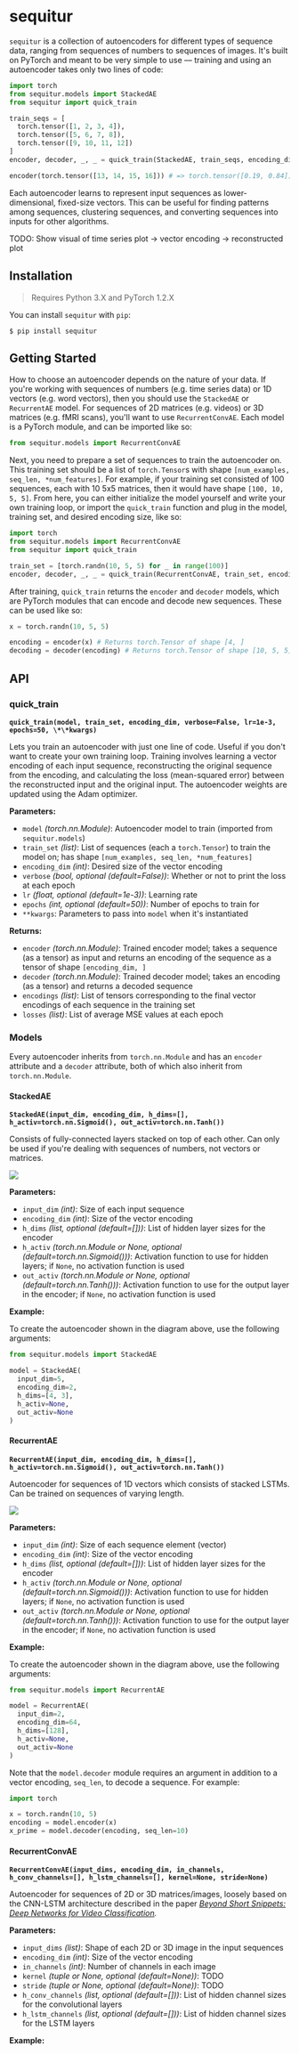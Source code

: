 # sequitur

`sequitur` is a collection of autoencoders for different types of sequence data, ranging from sequences of numbers to sequences of images. It's built on PyTorch and meant to be very simple to use –– training and using an autoencoder takes only two lines of code:

```python
import torch
from sequitur.models import StackedAE
from sequitur import quick_train

train_seqs = [
  torch.tensor([1, 2, 3, 4]),
  torch.tensor([5, 6, 7, 8]),
  torch.tensor([9, 10, 11, 12])
]
encoder, decoder, _, _ = quick_train(StackedAE, train_seqs, encoding_dim=2)

encoder(torch.tensor([13, 14, 15, 16])) # => torch.tensor([0.19, 0.84])
```

Each autoencoder learns to represent input sequences as lower-dimensional, fixed-size vectors. This can be useful for finding patterns among sequences, clustering sequences, and converting sequences into inputs for other algorithms.

TODO: Show visual of time series plot -> vector encoding -> reconstructed plot

## Installation

> Requires Python 3.X and PyTorch 1.2.X

You can install `sequitur` with `pip`:

`$ pip install sequitur`

## Getting Started

How to choose an autoencoder depends on the nature of your data. If you're working with sequences of numbers (e.g. time series data) or 1D vectors (e.g. word vectors), then you should use the `StackedAE` or `RecurrentAE` model. For sequences of 2D matrices (e.g. videos) or 3D matrices (e.g. fMRI scans), you'll want to use `RecurrentConvAE`. Each model is a PyTorch module, and can be imported like so:

```python
from sequitur.models import RecurrentConvAE
```

Next, you need to prepare a set of sequences to train the autoencoder on. This training set should be a list of `torch.Tensor`s with shape `[num_examples, seq_len, *num_features]`. For example, if your training set consisted of 100 sequences, each with 10 5x5 matrices, then it would have shape `[100, 10, 5, 5]`. From here, you can either initialize the model yourself and write your own training loop, or import the `quick_train` function and plug in the model, training set, and desired encoding size, like so:

```python
import torch
from sequitur.models import RecurrentConvAE
from sequitur import quick_train

train_set = [torch.randn(10, 5, 5) for _ in range(100)]
encoder, decoder, _, _ = quick_train(RecurrentConvAE, train_set, encoding_dim=4)
```

After training, `quick_train` returns the `encoder` and `decoder` models, which are PyTorch modules that can encode and decode new sequences. These can be used like so:

```python
x = torch.randn(10, 5, 5)

encoding = encoder(x) # Returns torch.Tensor of shape [4, ]
decoding = decoder(encoding) # Returns torch.Tensor of shape [10, 5, 5]
```

## API

### quick_train

**`quick_train(model, train_set, encoding_dim, verbose=False, lr=1e-3, epochs=50, \*\*kwargs)`**

Lets you train an autoencoder with just one line of code. Useful if you don't want to create your own training loop. Training involves learning a vector encoding of each input sequence, reconstructing the original sequence from the encoding, and calculating the loss (mean-squared error) between the reconstructed input and the original input. The autoencoder weights are updated using the Adam optimizer.

**Parameters:**

- `model` _(torch.nn.Module)_: Autoencoder model to train (imported from `sequitur.models`)
- `train_set` _(list)_: List of sequences (each a `torch.Tensor`) to train the model on; has shape `[num_examples, seq_len, *num_features]`
- `encoding_dim` _(int)_: Desired size of the vector encoding
- `verbose` _(bool, optional (default=False))_: Whether or not to print the loss at each epoch
- `lr` _(float, optional (default=1e-3))_: Learning rate
- `epochs` _(int, optional (default=50))_: Number of epochs to train for
- `**kwargs`: Parameters to pass into `model` when it's instantiated

**Returns:**

- `encoder` _(torch.nn.Module)_: Trained encoder model; takes a sequence (as a tensor) as input and returns an encoding of the sequence as a tensor of shape `[encoding_dim, ]`
- `decoder` _(torch.nn.Module)_: Trained decoder model; takes an encoding (as a tensor) and returns a decoded sequence
- `encodings` _(list)_: List of tensors corresponding to the final vector encodings of each sequence in the training set
- `losses` _(list)_: List of average MSE values at each epoch

### Models

Every autoencoder inherits from `torch.nn.Module` and has an `encoder` attribute and a `decoder` attribute, both of which also inherit from `torch.nn.Module`.

#### StackedAE

**`StackedAE(input_dim, encoding_dim, h_dims=[], h_activ=torch.nn.Sigmoid(), out_activ=torch.nn.Tanh())`**

Consists of fully-connected layers stacked on top of each other. Can only be used if you're dealing with sequences of numbers, not vectors or matrices.

<img src="./stacked_ae.png" />

**Parameters:**

- `input_dim` _(int)_: Size of each input sequence
- `encoding_dim` _(int)_: Size of the vector encoding
- `h_dims` _(list, optional (default=[]))_: List of hidden layer sizes for the encoder
- `h_activ` _(torch.nn.Module or None, optional (default=torch.nn.Sigmoid()))_: Activation function to use for hidden layers; if `None`, no activation function is used
- `out_activ` _(torch.nn.Module or None, optional (default=torch.nn.Tanh()))_: Activation function to use for the output layer in the encoder; if `None`, no activation function is used

**Example:**

To create the autoencoder shown in the diagram above, use the following arguments:

```python
from sequitur.models import StackedAE

model = StackedAE(
  input_dim=5,
  encoding_dim=2,
  h_dims=[4, 3],
  h_activ=None,
  out_activ=None
)
```

#### RecurrentAE

**`RecurrentAE(input_dim, encoding_dim, h_dims=[], h_activ=torch.nn.Sigmoid(), out_activ=torch.nn.Tanh())`**

Autoencoder for sequences of 1D vectors which consists of stacked LSTMs. Can be trained on sequences of varying length.

<img src="./recurrent_ae.png" />

**Parameters:**

- `input_dim` _(int)_: Size of each sequence element (vector)
- `encoding_dim` _(int)_: Size of the vector encoding
- `h_dims` _(list, optional (default=[]))_: List of hidden layer sizes for the encoder
- `h_activ` _(torch.nn.Module or None, optional (default=torch.nn.Sigmoid()))_: Activation function to use for hidden layers; if `None`, no activation function is used
- `out_activ` _(torch.nn.Module or None, optional (default=torch.nn.Tanh()))_: Activation function to use for the output layer in the encoder; if `None`, no activation function is used

**Example:**

To create the autoencoder shown in the diagram above, use the following arguments:

```python
from sequitur.models import RecurrentAE

model = RecurrentAE(
  input_dim=2,
  encoding_dim=64,
  h_dims=[128],
  h_activ=None,
  out_activ=None
)
```

Note that the `model.decoder` module requires an argument in addition to a vector encoding, `seq_len`, to decode a sequence. For example:

```python
import torch

x = torch.randn(10, 5)
encoding = model.encoder(x)
x_prime = model.decoder(encoding, seq_len=10)
```

#### RecurrentConvAE

**`RecurrentConvAE(input_dims, encoding_dim, in_channels, h_conv_channels=[], h_lstm_channels=[], kernel=None, stride=None)`**

Autoencoder for sequences of 2D or 3D matrices/images, loosely based on the CNN-LSTM architecture described in the paper _[Beyond Short Snippets: Deep Networks for Video Classification](https://arxiv.org/pdf/1503.08909.pdf)._

**Parameters:**

- `input_dims` _(list)_: Shape of each 2D or 3D image in the input sequences
- `encoding_dim` _(int)_: Size of the vector encoding
- `in_channels` _(int)_: Number of channels in each image
- `kernel` _(tuple or None, optional (default=None))_: TODO
- `stride` _(tuple or None, optional (default=None))_: TODO
- `h_conv_channels` _(list, optional (default=[]))_: List of hidden channel sizes for the convolutional layers
- `h_lstm_channels` _(list, optional (default=[]))_: List of hidden channel sizes for the LSTM layers

**Example:**

<!--Video -> vector -> Reconstructed video -->
